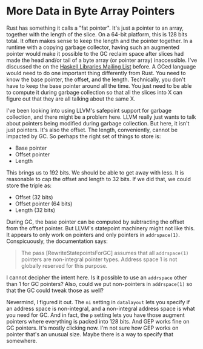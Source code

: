 # More Data in Byte Array Pointers

Rust has something it calls a "fat pointer". It's just a pointer to an array,
together with the length of the slice. On a 64-bit platform, this is 128 bits
total. It often makes sense to keep the length and the pointer together.
In a runtime with a copying garbage collector, having such an augmented pointer
would make it possible to the GC reclaim space after slices had made the
head and/or tail of a byte array (or pointer array) inaccessible. I've
discussed the on the [Haskell Libraries Mailing List](http://haskell.1045720.n5.nabble.com/GC-Managed-ByteArray-Slicing-td5882719.html)
before. A GCed language would need to do one important thing differently
from Rust. You need to know the base pointer, the offset, and the length.
Technically, you don't have to keep the base pointer around all the time.
You just need to be able to compute it during garbage collection so that
all the slices into X can figure out that they are all talking about the
same X.

I've been looking into using LLVM's safepoint support for garbage collection,
and there might be a problem here. LLVM really just wants to talk about
pointers being modified during garbage collection. But here, it isn't
just pointers. It's also the offset. The length, conveniently, cannot
be impacted by GC. So perhaps the right set of things to store is:

* Base pointer
* Offset pointer
* Length

This brings us to 192 bits. We should be able to get away with less.
It is reasonable to cap the offset and length to 32 bits. If we did
that, we could store the triple as:

* Offset (32 bits)
* Offset pointer (64 bits)
* Length (32 bits)

During GC, the base pointer can be computed by subtracting the offset
from the offset pointer. But LLVM's statepoint machinery might not
like this. It appears to only work on pointers and only pointers in
`addrspace(1)`. Conspicuously, the documentation says:

> The pass [RewriteStatepointsForGC] assumes that all `addrspace(1)`
> pointers are non-integral pointer types. Address space 1 is not
> globally reserved for this purpose.

I cannot decipher the intent here. Is it possible to use an `addrspace`
other than 1 for GC pointers? Also, could we put non-pointers in
`addrspace(1)` so that the GC could tweak those as well?

Nevermind, I figured it out. The `ni` setting in `datalayout` lets you
specify if an address space is non-integral, and a non-integral address
space is what you need for GC. And in fact, the `p` setting lets you
have those augment pointers where everything is packed into 128 bits.
And GEP works fine on GC pointers. It's mostly clicking now. I'm not
sure how GEP works on pointer that's an unusual size. Maybe there is
a way to specify that somewhere.
